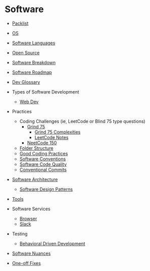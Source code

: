 # Software

- [Packlist](./software-work-packlist.md)
- [OS](./os/os.md)
- [Software Languages](./languages/software-languages.md)
- [Open Source](./open-source.md)
- [Software Breakdown](./general/software-breakdown.md)
- [Software Roadmap](./software-roadmap.md)
- [Dev Glossary](./dev-glossary.md)
- Types of Software Development
  - [Web Dev](./web-dev/web-dev.md)
- Practices

  - Coding Challenges (ie, LeetCode or Blind 75 type questions)
    - [Grind 75](https://www.techinterviewhandbook.org/grind75/)
      - [Grind 75 Complexities](./general/coding-challenges/grind-75-complexities.md)
      - [LeetCode Notes](./general/coding-challenges/leetcode-notes.md)
    - [NeetCode 150](https://neetcode.io/practice?tab=neetcode150)
  - [Folder Structure](./general/folder-structure.md)
  - [Good Coding Practices](./general/good-coding-practices.md)
  - [Software Conventions](./general/software-conventions.md)
  - [Software Code Quality](./general/software-code-quality.md)
  - [Conventional Commits](./general/conventional-commits.md)

- [Software Architecture](./general/software-architecture.md)
  - [Software Design Patterns](./general/software-design-patterns.md)
- [Tools](./tools/software-tools.md)
- Software Services
  - [Browser](./browser.md)
  - [Slack](./slack.md)
- Testing
  - [Behavioral Driven Development](./testing/bdd.md)
- [Software Nuances](./general/software-nuances.md)
- [One-off Fixes](./general/one-off-fixes.md)
